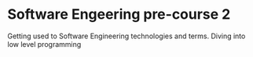 # Software Engeering pre-course 2
Getting used to Software Engineering technologies and terms. 
Diving into low level programming
